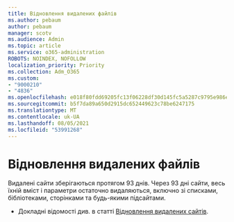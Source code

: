 ```yaml
---
title: Відновлення видалених файлів
ms.author: pebaum
author: pebaum
manager: scotv
ms.audience: Admin
ms.topic: article
ms.service: o365-administration
ROBOTS: NOINDEX, NOFOLLOW
localization_priority: Priority
ms.collection: Adm_O365
ms.custom:
- "9000210"
- "4836"
ms.openlocfilehash: e018f80fdd69205fc13f06228df30d145fc5a5287c9795e986e96cdee3e7a67c
ms.sourcegitcommit: b5f7da89a650d2915dc652449623c78be6247175
ms.translationtype: MT
ms.contentlocale: uk-UA
ms.lasthandoff: 08/05/2021
ms.locfileid: "53991268"
---
```

# <a name="restore-deleted-sites"></a>Відновлення видалених файлів

Видалені сайти зберігаються протягом 93 днів. Через 93 дні сайти, весь їхній вміст і параметри остаточно видаляються, включно зі списками, бібліотеками, сторінками та будь-якими підсайтами.

- Докладні відомості див. в статті [Відновлення видалених сайтів](https://docs.microsoft.com/sharepoint/restore-deleted-site-collection).

